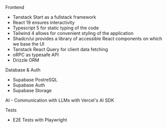 Frontend

- Tanstack Start as a fullstack framework
- React 19 ensures interactivity
- Typescript 5 for static typing of the code
- Tailwind 4 allows for convenient styling of the application
- Shadcn/ui provides a library of accessible React components on which we base the UI
- Tanstack React Query for client data fetching
- oRPC as typesafe API
- Drizzle ORM

Database & Auth

- Supabase PostreSQL
- Supabase Auth
- Supabase Storage

AI - Communication with LLMs with Vercel's AI SDK

Tests

- E2E Tests with Playwright
